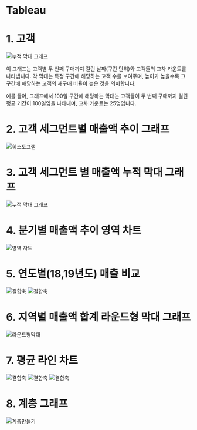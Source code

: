 # Tableau

# 1. 고객

![누적 막대 그래프](차트1.png)

이 그래프는 고객별 두 번째 구매까지 걸린 날짜(구간 단위)와 고객들의 교차 카운트를 나타냅니다. 각 막대는 특정 구간에 해당하는 고객 수를 보여주며, 높이가 높을수록 그 구간에 해당하는 고객의 재구매 비율이 높은 것을 의미합니다. 

예를 들어, 그래프에서 100일 구간에 해당하는 막대는 고객들이 두 번째 구매까지 걸린 평균 기간이 100일임을 나타내며, 교차 카운트는 25명입니다.

# 2. 고객 세그먼트별 매출액 추이 그래프 
![히스토그램](차트3.png)


# 3. 고객 세그먼트 별 매출액 누적 막대 그래프 

![누적 막대 그래프](차트4.png)


# 4. 분기별 매출액 추이 영역 차트 

![영역 차트](영역차트.png)



# 5. 연도별(18,19년도) 매출 비교 
![결합축](결합축-막대.png)
![결합축](결합축-라인.png)



# 6. 지역별 매출액 합계 라운드형 막대 그래프 

![라운드형막대](라운드.png)



# 7. 평균 라인 차트 
![결합축](평균라인차트1.png)
![결합축](평균라인차트2.png)
![결합축](평균라인차트3.png)



# 8. 계층 그래프 
![계층만들기](계층-제품.pn드.png)


